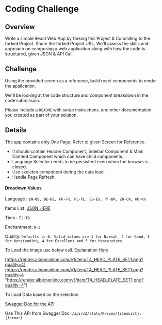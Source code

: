 # Coding Challenge

## Overview

Write a simple React Web App by forking this Project & Commiting to the forked Project. Share the forked Project URL.
We'll assess the skills and approach on composing a web application along with how the code is structured, given JSON & API Call.

## Challenge

Using the provided screen as a reference, build react components to render the application.

We'll be looking at the code structure and component breakdown in the code submission.

Please include a `README` with setup instructions, and other documentation you created as part of your solution.

## Details

The app contains only One Page. Refer to given Screen for Reference.

- It should contain Header Component, Sidebar Component & Main Content Component which can have child components.
- Language Selector needs to be persistent even when the browser is closed.
- Use skeleton component during the data load.
- Handle Page Refresh.

#### Dropdown Values

Language : `EN-US, DE-DE, FR-FR, PL-PL, ES-ES, PT-BR, ZH-CN, KO-KR`

Items List: [JSON HERE](https://raw.githubusercontent.com/broderickhyman/ao-bin-dumps/master/formatted/items.json "JSON HERE")

Tiers : `T1-T8`

Enchantment: `0-3`

Quality: `Defaults to 0. Valid values are 1 for Normal, 2 for Good, 3 for Outstanding, 4 for Excellent and 5 for Masterpiece`

To Load the image use below call. Explanation [Here](https://wiki.albiononline.com/wiki/API:Render_service "Here")

[https://render.albiononline.com/v1/item/T4_HEAD_PLATE_SET1.png?quality=4](https://render.albiononline.com/v1/item/T4_HEAD_PLATE_SET1.png?quality=4 "https://render.albiononline.com/v1/item/T4_HEAD_PLATE_SET1.png?quality=4")

To Load Data based on the selection.

[Swagger Doc for the API ](https://www.albion-online-data.com/api/swagger/index.html "Swagger Doc for the API ")

Use This API from Swagger Doc: `/api/v2/stats/Prices/{itemList}.{format}`
